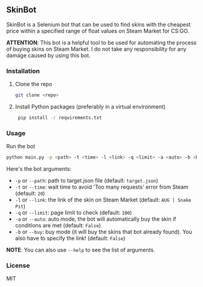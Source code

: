 ## SkinBot

SkinBot is a Selenium bot that can be used to find skins with the cheapest price within a specified range of float values on Steam Market for CS:GO.

**ATTENTION**: This bot is a helpful tool to be used for automating the process of buying skins on Steam Market. I do not take any responsibility for any damage caused by using this bot.

### Installation

1. Clone the repo
   ```sh
   git clone <repo>
   ```
2. Install Python packages (preferably in a virtual environment)
   ```sh
    pip install -r requirements.txt
    ```

### Usage

Run the bot
   ```sh
   python main.py -p <path> -t <time> -l <link> -q <limit> -a <auto> -b <buy>
   ``` 

Here's the bot arguments:
- `-p` or `--path`: path to target.json file (default: `target.json`)
- `-t` or `--time`: wait time to avoid 'Too many requests' error from Steam (default: `20`)
- `-l` or `--link`: the link of the skin on Steam Market (default: `AUG | Snake Pit`)
- `-q` or `--limit`: page limit to check (default: `100`)
- `-a` or `--auto`: auto mode, the bot will automatically buy the skin if conditions are met (default: `False`)
- `-b` or `--buy`: buy mode (it will buy the skins that bot already found). You also have to specify the link! (default: `False`)

**NOTE**: You can also use `--help` to see the list of arguments.
### License
MIT
   